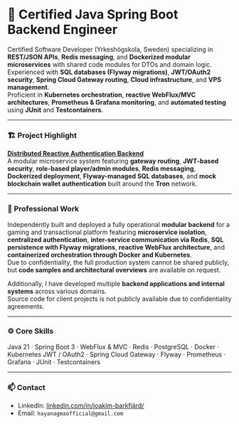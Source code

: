 # 🧩 Certified Java Spring Boot Backend Engineer

Certified Software Developer (Yrkeshögskola, Sweden) specializing in **REST/JSON APIs**, **Redis messaging**, and **Dockerized modular microservices** with shared code modules for DTOs and domain logic.  
Experienced with **SQL databases (Flyway migrations)**, **JWT/OAuth2 security**, **Spring Cloud Gateway routing**, **Cloud infrastructure**, and **VPS management**.  
Proficient in **Kubernetes orchestration**, **reactive WebFlux/MVC architectures**, **Prometheus & Grafana monitoring**, and **automated testing** using **JUnit** and **Testcontainers**.

---

### 🏗️ Project Highlight
**[Distributed Reactive Authentication Backend](https://github.com/<your-username>/<repo-name>)**  
A modular microservice system featuring **gateway routing**, **JWT-based security**, **role-based player/admin modules**, **Redis messaging**, **Dockerized deployment**, **Flyway-managed SQL databases**, and **mock blockchain wallet authentication** built around the **Tron** network.

---

### 💼 Professional Work
Independently built and deployed a fully operational **modular backend** for a gaming and transactional platform featuring **microservice isolation**, **centralized authentication**, **inter-service communication via Redis**, **SQL persistence with Flyway migrations**, **reactive WebFlux architecture**, and **containerized orchestration through Docker and Kubernetes**.  
Due to confidentiality, the full production system cannot be shared publicly, but **code samples and architectural overviews** are available on request.

Additionally, I have developed multiple **backend applications and internal systems** across various domains.  
Source code for client projects is not publicly available due to confidentiality agreements.

---

### ⚙️ Core Skills
Java 21 · Spring Boot 3 · WebFlux & MVC · Redis · PostgreSQL · Docker · Kubernetes
JWT / OAuth2 · Spring Cloud Gateway · Flyway · Prometheus · Grafana · JUnit · Testcontainers

---

### 📫 Contact
- LinkedIn: [linkedin.com/in/joakim-barkfjärd/](https://linkedin.com/in/joakim-barkfjärd/)  
- Email: `hayanagmaofficial@gmail.com`  
